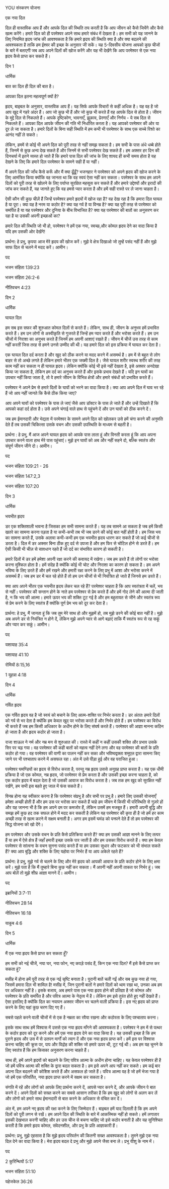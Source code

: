 YOU संस्करण योजना

एक नया दिल

दिल ही वास्तविक आप हैं और आपके दिल की स्थिति तय करती है कि आप जीवन को कैसे जियेंगे और कैसे खत्म करेंगे। हमारे दिल को ही परमेश्वर अपने साथ हमारे संबंध में देखता है। हम सभी को यह जानने के लिए नियमित हृदय जांच की आवश्यकता है कि हमारे हृदय की स्थिति क्या है और क्या बदलने की आवश्यकता है ताकि हम ईश्वर की इच्छा के अनुसार जी सकें। यह 5-दिवसीय योजना आपको कुछ चीजों के बारे में बताएगी जब आप अपने दिलों की खोज करेंगे और यह भी देखेंगे कि आप परमेश्वर से एक नया हृदय कैसे प्राप्त कर सकते हैं।

दिन 1

धार्मिक

बात का दिल ही दिल की बात है।

आपका दिल इतना महत्वपूर्ण क्यों है?

हृदय, बाइबल के अनुसार, वास्तविक आप हैं। यह सिर्फ आपके विचारों से कहीं अधिक है। यह वह है जो आप खुद में गहरे अंदर हैं। आप जो कुछ भी हैं और जो कुछ भी करते हैं वह आपके दिल से होता है। जीवन के मुद्दे दिल से निकलते हैं। आपके दृष्टिकोण, भावनाएँ, झुकाव, प्रेरणाएँ और निर्णय - ये सब दिल से निकलते हैं। आपका दिल आपके जीवन की गति भी निर्धारित करता है। यह आपको परमेश्वर की ओर या दूर ले जा सकता है। हमारे दिलों के बिना सही स्थिति में हम कभी भी परमेश्वर के साथ एक सच्चे रिश्ते का आनंद नहीं ले सकते। 

लेकिन, हममें से कोई भी अपने दिल को पूरी तरह से नहीं समझ सकता है। हम सभी के पास अंधे धब्बे होते हैं, जिनमें से कुछ अन्य देख सकते हैं और जिनमें से सभी परमेश्वर देख सकते हैं। हम अक्सर हर दिन की दिनचर्या में इतने व्यस्त हो जाते हैं कि हमारे पास दिल की जांच के लिए शायद ही कभी समय होता है यह देखने के लिए कि हमारे दिल परमेश्वर के सामने सही हैं या नहीं।

मैं अपने दिल की जाँच कैसे करूँ और मैं क्या ढूँढ़ूँ?
भजनहार ने परमेश्वर को अपने हृदय की खोज करने के लिए आमंत्रित किया क्योंकि वह जानता था कि वह स्वयं ऐसा नहीं कर सकता। परमेश्वर के साथ हम अपने दिलों को पूरी तरह से खोलने के लिए पर्याप्त सुरक्षित महसूस कर सकते हैं और हमारे उद्देश्यों और इरादों की जांच कर सकते हैं, यह जानते हुए कि वह हमसे प्यार करता है और हमें सही रास्ते पर ले जाना चाहता है। 

ऐसी कौन सी कुछ चीज़ें हैं जिन्हें परमेश्वर हमारे हृदयों में खोज रहा है?
वह देख रहा है कि हमारा दिल घायल है या पूरा। क्या यह है नरम या कठोर है? क्या यह गर्व है या विनम्र है? क्या यह पूरी तरह से परमेश्वर को समर्पित है या यह परमेश्वर और दुनिया के बीच विभाजित है? क्या यह परमेश्वर की बातों का अनुसरण कर रहा है या उसकी अपनी इच्छाओं का?

हमारे दिल की स्थिति जो भी हो, परमेश्वर ने हमें एक नया, स्वच्छ,और कोमल हृदय देने का वादा किया है यदि हम उसकी ओर देखेंगे!

प्रार्थना: हे प्रभु, कृपया आज मेरे हृदय की खोज करें। मुझे वे क्षेत्र दिखाओ जो तुम्हें पसंद नहीं हैं और मुझे साफ दिल से चलने में मदद करें। आमीन।

पद 

भजन संहिता 139:23

भजन संहिता 26:2-6

नीतिवचन 4:23
 
दिन 2

धार्मिक

घायल दिल

हम सब इस सफर की शुरुआत कोमल दिलों से करते हैं। लेकिन, साथ ही, जीवन के अनुभव हमें प्रभावित करते हैं। हम उन लोगों से अस्वीकृति से गुजरते हैं जिन्हें हम प्यार करते हैं और भरोसा करते हैं। हम उन चीजों में निराशा का अनुभव करते हैं जिनमें हम अपनी आशाएं रखते हैं। जीवन में चीजें उस तरह से काम नहीं करतीं जिस तरह से हमने उनसे उम्मीद की थी। यह हमारे दिल को इस प्रक्रिया में घायल कर देता है।

एक घायल दिल दर्द करता है और खुद को ठीक करने या मदद करने में असमर्थ है। हम में से बहुत से लोग बाहर से तो अच्छे लगते हैं लेकिन हमारे भीतर एक जख्मी दिल है। जैसे घायल शरीर स्वस्थ शरीर की तरह काम नहीं कर सकता न ही घायल हृदय। लेकिन क्योंकि कोई भी इसे नहीं देखता है, इसे अक्सर अनदेखा किया जा सकता है, लेकिन हम दर्द का अनुभव करते हैं और इसके प्रभाव देखते हैं। यदि इन घावों का उपचार नहीं किया जाता है, तो वे हमारे जीवन के विभिन्न क्षेत्रों और हमारे संबंधों को प्रभावित करते हैं।

परमेश्वर ने अपने प्रेम से हमारे दिलों के घावों को भरने का वादा किया है। क्या आप अपने दिल में घाव भर रहे हैं जो आप नहीं जानते कि कैसे ठीक किया जाए?

आप अपने घावों को परमेश्वर के पास ले जाएं जैसे आप डॉक्टर के पास ले जाते हैं और उन्हें दिखाते हैं कि आपको कहां दर्द होता है। उसे अपने चंगाई वाले हाथ से पहुंचने दें और उन घावों को ठीक करने दें।

जब हम ईमानदारी और भेद्यता में परमेश्वर के सामने अपने दिल को खोलकर उसे हमें चंगा करने की अनुमति देते हैं तब उसकी चिकित्सा उसके वचन और उसकी उपस्थिति के माध्यम से बहती है।

प्रार्थना : हे प्रभु, मैं आज अपने घायल हृदय को आपके पास लाता हूं और विनती करता हूं कि आप अपना उपचार करने वाला हाथ मेरे पास पहुंचाएं। मुझे इन घावों को अब और नहीं सहने दो, बल्कि स्वतंत्र और संपूर्ण जीवन जीने दो। आमीन।

पद 

भजन संहिता 109:21 - 26

भजन संहिता 147:2,3

भजन संहिता 107:20


 
दिन 3

धार्मिक

भयभीत हृदय

डर एक शक्तिशाली भावना है जिसका हम सभी सामना करते हैं। यह तब सामने आ सकता है जब हमें किसी खतरे का सामना करना पड़ता है या कभी-कभी तब भी जब डरने की कोई बात नहीं होती है। हम जिस भय का सामना करते हैं, उसके अलावा कभी-कभी हम एक भयभीत हृदय धारण कर सकते हैं जो कई चीजों से डरता है। दिल में डर अक्सर बिना ठीक हुए दर्द से उपजा है और हम फिर से चोटिल होने से डरते हैं। हम ऐसी किसी भी चीज़ से सावधान रहते हैं जो दर्द का संभावित कारण हो सकती है।

हमारे दिलों में डर हमें हमेशा अपनी रक्षा करने की कवायद में रखेगा। जब हम डरते हैं तो लोगों पर भरोसा करना मुश्किल होता है। हमें संदेह है क्योंकि कोई भी चोट और निराशा का कारण हो सकता है। हम अपने भविष्य के लिए डरते हैं और हमें रखने और हमारी रक्षा करने के लिए प्रभु में आशा और भरोसा करने में असमर्थ हैं। जब हम डर में चल रहे होते हैं तो हम उन चीजों से भी नियंत्रित हो जाते हैं जिनसे हम डरते हैं।

क्या आप अपने भीतर एक भयभीत हृदय लेकर चल रहे हैं? परमेश्वर चाहता है कि आप स्वतंत्रता में चलें, भय से नहीं। परमेश्वर की सन्तान होने के नाते हम परमेश्वर से प्रेम करते हैं और हमें गोद लेने की आत्मा दी जाती है, न कि भय की आत्मा। हमारे ऊपर भय की शक्ति टूट गई है और हम बहुतायत से जीने और स्वतंत्र रूप से प्रेम करने के लिए स्वतंत्र हैं क्योंकि पूर्ण प्रेम भय को दूर कर देता है।

प्रार्थना: हे प्रभु, मैं जानता हूं कि जब तुम मेरे साथ हो और मुझमें हो, तब मुझे डरने की कोई बात नहीं है। मुझे अब अपने डर से नियंत्रित न होने दें, लेकिन मुझे अपने प्यार से आगे बढ़ाएं ताकि मैं स्वतंत्र रूप से रह सकूं और प्यार कर सकूं। आमीन।

पद 

यशायाह 35:4

यशायाह 41:10

रोमियों 8:15,16

1 यूहन्ना 4:18


 
दिन 4

धार्मिक

गर्वित हृदय

एक गर्वित हृदय वह है जो स्वयं को बचाने के लिए आत्म-शक्ति पर निर्भर करता है। डर अंततः हमारे दिलों को गर्व से भर देता है क्योंकि हम केवल खुद पर भरोसा करते हैं और निर्भर होते हैं। हम परमेश्वर का विरोध भी करते हैं जब हम किसी अधिकार के अधीन होने के लिए संघर्ष करते हैं। परमेश्वर की आज्ञा मानना कठिन हो जाता है और हृदय कठोर हो जाता है।

राजा शाऊल ने नर्म और नम्र मन से शुरुआत की। रास्ते में कहीं न कहीं उसकी शक्ति और प्रभाव उसके सिर पर चढ़ गया। वह परमेश्वर की कही बातों को महत्व नहीं देने लगा और वह परमेश्वर की बातों के प्रति कठोर हो गया। वह परमेश्वर की वाणी का पालन नहीं कर सका और भविष्यद्वक्ता शमूएल द्वारा सामना किए जाने पर भी पश्चाताप करने में असफल रहा। अंत में उसे पीड़ा हुई और वह पराजित हुआ।

परमेश्वर घमण्डियों का हृदय से विरोध करता है, परन्तु नम्र हृदय उससे अनुग्रह प्राप्त करता है। यह एक धीमी प्रक्रिया है जो एक कोमल, नम्र हृदय, जो परमेश्वर से प्रेम करता है और उसकी इच्छा करना चाहता है, को एक कठोर हृदय में बदल देता है जो उसकी आवाज का विरोध करता है। जब तक हम खुद को सुरक्षित नहीं रखेंगे, हम सभी इस बहते हुए जाल में फंस सकते हैं।

विनम्र होना यह स्वीकार करना है कि परमेश्वर संप्रभु है और सभी पर प्रभु है। हमारे लिए उसकी योजनाएँ हमेशा अच्छी होती हैं और हम उस पर भरोसा कर सकते हैं चाहे हम जीवन में किसी भी परिस्थिति से गुज़रे हों और यह जानना भी है कि हम अपने दम पर कमजोर हैं, लेकिन उसमें हम मजबूत हैं। हमारी अपनी बुद्धि और समझ हमें कुछ हद तक सफल होने में मदद कर सकती है लेकिन यह परमेश्वर की कृपा ही है जो हमें हर काम अच्छी तरह से खत्म करने में सक्षम बनाती है। अगर हम इसमें घमंड को पनपने देते हैं तो हम परमेश्वर की सिद्ध योजना को खो देंगे।

हम परमेश्वर और उसके वचन के प्रति कैसे प्रतिक्रिया करते हैं? क्या हम उसकी आज्ञा मानने के लिए तत्पर हैं या हम में ऐसे क्षेत्र हैं जहाँ हमारी इच्छा उसके पार जाती है और हम उसका विरोध करते हैं। क्या हम केवल परमेश्वर से सांत्वना के वचन सुनना पसंद करते हैं या हम उसका सुधार और फटकार को भी संभाल सकते हैं? क्या आप बुद्धि और शक्ति के लिए यहोवा पर निर्भर हैं या आप अकेले रहते हैं?

प्रार्थना: हे प्रभु, मुझे गर्व से चलने के लिए और मेरे हृदय को आपकी आवाज के प्रति कठोर होने के लिए क्षमा करें। मुझे पता है कि मैं तुम्हारे बिना कुछ नहीं कर सकता। मैं अपनी नहीं अपनी ताकत पर निर्भर हूं। जब आप बोलें तो मुझे शीघ्र आज्ञा मानने दें। आमीन।

पद 

इब्रानियों 3:7-11

नीतिवचन 28:14

नीतिवचन 16:18

याकूब 4:6

 
दिन 5

धार्मिक

मैं एक नया हृदय कैसे प्राप्त कर सकता हूँ?

हम सभी को नई चीजें, नया घर, नया फोन, नए कपड़े पसंद हैं, किन एक नया दिल? मैं इसे कैसे प्राप्त कर सकता हूं?

मसीह में होना हमें पूरी तरह से एक नई सृष्टि बनाता है। पुरानी बातें चली गईं और सब कुछ नया हो गया, जिसमें हमारा दिल भी शामिल है! मसीह में, जिन पुरानी बातों ने हमारे दिलों को थाम रखा था, उनका अब हम पर अधिकार नहीं है। इसके बजाय, अब हमारे पास एक नया हृदय होने की प्रतिज्ञा है जो कोमल और परमेश्वर के प्रति समर्पित है और पवित्र आत्मा के नेतृत्व में है। लेकिन हम इसे तुरंत होते हुए नहीं देखते हैं। ऐसा इसलिए है क्योंकि दिल का नयापन अक्सर जीवन भर चलने वाली प्रक्रिया है। इस नए हृदय को प्राप्त करने के लिए यहां कुछ चरण दिए गए हैं।

सबसे पहले करने वाली चीजों में से एक है नम्रता का रवैया रखना और कठोरता के लिए पश्चाताप करना।

इसके साथ साथ हमें विश्वास में उससे एक नया हृदय माँगने की आवश्यकता है। परमेश्वर ने हम में से पत्थर के कठोर हृदय को दूर करने और हमें एक नया हृदय देने का वादा किया है। यह उसकी इच्छा है कि हम पुराने हृदय और उस में से उतपन मार्गों को त्याग दें और एक नया हृदय प्राप्त करें। हमें इस पर विश्वास करना चाहिए की क्रूस पर, पाप और विद्रोह की शक्ति जो हमारे ऊपर थी, टूट गई थी। अब हम यह चुनने के लिए स्वतंत्र हैं कि हम किसका अनुसरण करना चाहते हैं।

साथ ही, हमें अपने हृदयों को बदलने के लिए पवित्र आत्मा के अधीन होना चाहिए। यह केवल परमेश्वर ही है जो हमें पवित्र आत्मा की शक्ति के द्वारा बदल सकता है। हम इसे अपने आप नहीं कर सकते। हम कई बार अपना दिल बदलने की कोशिश करते हैं और असफल हो जाते हैं। पवित्र आत्मा वह है जो हमें भेजा गया है जो हमें एक परिवर्तित, नया हृदय प्राप्त करने में सक्षम कर सकता है।

संगति में रहें और लोगों को आपके लिए प्रार्थना करने दें, आपसे प्यार करने दें, और आपके जीवन पे बात करने दें। अपने दिलों को सख्त करने का सबसे आसान तरीका है कि हम खुद को लोगों से अलग कर लें और लोगों को हमारे साथ ईमानदारी से बात करने के अधिकार से वंचित कर दें।

अंत में, हम अपने नए हृदय की रक्षा करने के लिए जिम्मेदार हैं। बाइबल हमें याद दिलाती है कि हम अपने दिलों को पूरी लगन से रखें। हम अपने दिल की स्थिति के बारे में आकस्मिक नहीं हो सकते। हमें लगातार इसकी देखभाल करनी चाहिए और हर उस चीज से बचना चाहिए जो इसे कठोर बनाती है और यह सुनिश्चित करती है कि हमारे हृदय कोमल, संवेदनशील, और प्रभु के प्रति आज्ञाकारी हैं।

प्रार्थना: प्रभु, मुझे एहसास है कि मुझे हृदय परिवर्तन की कितनी सख्त आवश्यकता है। तुमने मुझे एक नया दिल देने का वादा किया है। मेरा हृदय बदल दे प्रभु और मुझे अपने जैसा बना ले। प्रभु यीशु के नाम में।

पद 

2 कुरिन्थियों 5:17

भजन संहिता 51:10

यहेजकेल 36:26
